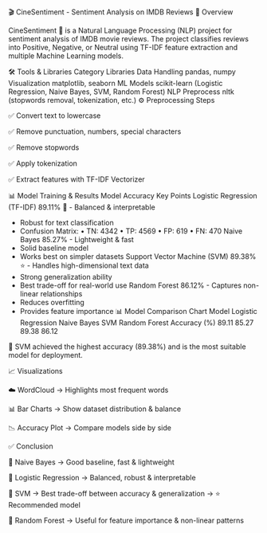 🎬 CineSentiment - Sentiment Analysis on IMDB Reviews
📖 Overview

CineSentiment 🎥 is a Natural Language Processing (NLP) project for sentiment analysis of IMDB movie reviews.
The project classifies reviews into Positive, Negative, or Neutral using TF-IDF feature extraction and multiple Machine Learning models.

🛠️ Tools & Libraries
Category	Libraries
Data Handling	pandas, numpy
Visualization	matplotlib, seaborn
ML Models	scikit-learn (Logistic Regression, Naive Bayes, SVM, Random Forest)
NLP Preprocess	nltk (stopwords removal, tokenization, etc.)
⚙️ Preprocessing Steps

✅ Convert text to lowercase

✅ Remove punctuation, numbers, special characters

✅ Remove stopwords

✅ Apply tokenization

✅ Extract features with TF-IDF Vectorizer

📊 Model Training & Results
Model	Accuracy	Key Points
Logistic Regression (TF-IDF)	89.11% 🎯	- Balanced & interpretable
- Robust for text classification
- Confusion Matrix:
• TN: 4342 • TP: 4569
• FP: 619 • FN: 470
Naive Bayes	85.27%	- Lightweight & fast
- Solid baseline model
- Works best on simpler datasets
Support Vector Machine (SVM)	89.38% ⭐	- Handles high-dimensional text data
- Strong generalization ability
- Best trade-off for real-world use
Random Forest	86.12%	- Captures non-linear relationships
- Reduces overfitting
- Provides feature importance
📊 Model Comparison Chart
Model	Logistic Regression	Naive Bayes	SVM	Random Forest
Accuracy (%)	89.11	85.27	89.38	86.12

📌 SVM achieved the highest accuracy (89.38%) and is the most suitable model for deployment.

📈 Visualizations

☁️ WordCloud → Highlights most frequent words

📊 Bar Charts → Show dataset distribution & balance

📉 Accuracy Plot → Compare models side by side

✅ Conclusion

🔹 Naive Bayes → Good baseline, fast & lightweight

🔹 Logistic Regression → Balanced, robust & interpretable

🔹 SVM → Best trade-off between accuracy & generalization → ⭐ Recommended model

🔹 Random Forest → Useful for feature importance & non-linear patterns
